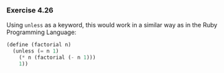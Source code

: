 ### Exercise 4.26
Using `unless` as a keyword, this would work in a similar way as in the Ruby Programming Language:

```scheme
(define (factorial n)
  (unless (= n 1)
    (* n (factorial (- n 1)))
    1))
```
